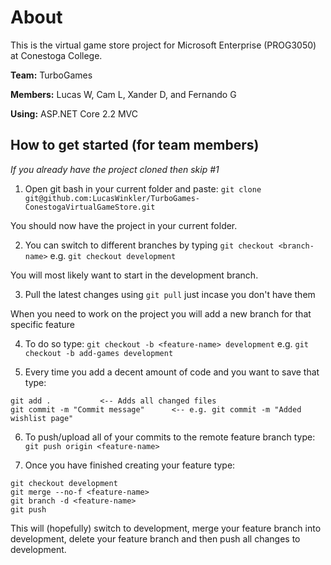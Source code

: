 # About
This is the virtual game store project for Microsoft Enterprise (PROG3050) at Conestoga College. 

**Team:** TurboGames

**Members:** Lucas W, Cam L, Xander D, and Fernando G

**Using:** ASP.NET Core 2.2 MVC

## How to get started (for team members)

*If you already have the project cloned then skip #1*

1. Open git bash in your current folder and paste: `git clone git@github.com:LucasWinkler/TurboGames-ConestogaVirtualGameStore.git`

You should now have the project in your current folder.

2. You can switch to different branches by typing `git checkout <branch-name>` e.g. `git checkout development`

You will most likely want to start in the development branch.

3. Pull the latest changes using `git pull` just incase you don't have them

When you need to work on the project you will add a new branch for that specific feature

4. To do so type: `git checkout -b <feature-name> development` e.g. `git checkout -b add-games development`

5. Every time you add a decent amount of code and you want to save that type:
```
git add .			<-- Adds all changed files
git commit -m "Commit message"		<--	e.g. git commit -m "Added wishlist page"
``` 

6. To push/upload all of your commits to the remote feature branch type: `git push origin <feature-name>`

7. Once you have finished creating your feature type: 
```
git checkout development
git merge --no-f <feature-name>
git branch -d <feature-name>
git push
```

This will (hopefully) switch to development, merge your feature branch into development, delete your feature branch and then push all changes to development.



